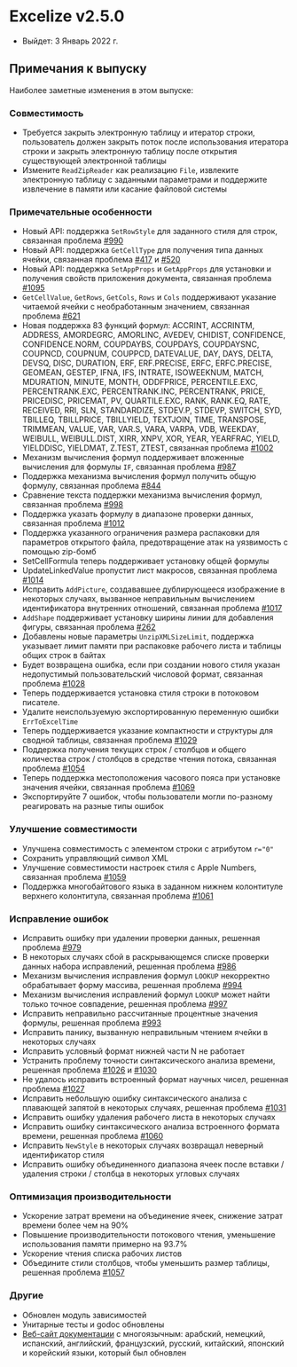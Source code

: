 # Excelize v2.5.0

* Выйдет: 3 Январь 2022 г.

## Примечания к выпуску

Наиболее заметные изменения в этом выпуске:

### Совместимость

* Требуется закрыть электронную таблицу и итератор строки, пользователь должен закрыть поток после использования итератора строки и закрыть электронную таблицу после открытия существующей электронной таблицы
* Измените `ReadZipReader` как реализацию `File`, извлеките электронную таблицу с заданными параметрами и поддержите извлечение в памяти или касание файловой системы

### Примечательные особенности

* Новый API: поддержка `SetRowStyle` для заданного стиля для строк, связанная проблема [#990](https://github.com/xuri/excelize/issues/990)
* Новый API: поддержка `GetCellType` для получения типа данных ячейки, связанная проблема [#417](https://github.com/xuri/excelize/issues/417) и [#520](https://github.com/xuri/excelize/issues/520)
* Новый API: поддержка `SetAppProps` и `GetAppProps` для установки и получения свойств приложения документа, связанная проблема [#1095](https://github.com/xuri/excelize/issues/1095)
* `GetCellValue`, `GetRows`, `GetCols`, `Rows` и `Cols` поддерживают указание читаемой ячейки с необработанным значением, связанная проблема [#621](https://github.com/xuri/excelize/issues/621)
* Новая поддержка 83 функций формул: ACCRINT, ACCRINTM, ADDRESS, AMORDEGRC, AMORLINC, AVEDEV, CHIDIST, CONFIDENCE, CONFIDENCE.NORM, COUPDAYBS, COUPDAYS, COUPDAYSNC, COUPNCD, COUPNUM, COUPPCD, DATEVALUE, DAY, DAYS, DELTA, DEVSQ, DISC, DURATION, ERF, ERF.PRECISE, ERFC, ERFC.PRECISE, GEOMEAN, GESTEP, IFNA, IFS, INTRATE, ISOWEEKNUM, MATCH, MDURATION, MINUTE, MONTH, ODDFPRICE, PERCENTILE.EXC, PERCENTRANK.EXC, PERCENTRANK.INC, PERCENTRANK, PRICE, PRICEDISC, PRICEMAT, PV, QUARTILE.EXC, RANK, RANK.EQ, RATE, RECEIVED, RRI, SLN, STANDARDIZE, STDEV.P, STDEVP, SWITCH, SYD, TBILLEQ, TBILLPRICE, TBILLYIELD, TEXTJOIN, TIME, TRANSPOSE, TRIMMEAN, VALUE, VAR, VAR.S, VARA, VARPA, VDB, WEEKDAY, WEIBULL, WEIBULL.DIST, XIRR, XNPV, XOR, YEAR, YEARFRAC, YIELD, YIELDDISC, YIELDMAT, Z.TEST, ZTEST, связанная проблема [#1002](https://github.com/xuri/excelize/issues/1002)
* Механизм вычисления формул поддерживает вложенные вычисления для формулы `IF`, связанная проблема [#987](https://github.com/xuri/excelize/issues/987)
* Поддержка механизма вычисления формул получить общую формулу, связанная проблема [#844](https://github.com/xuri/excelize/issues/844)
* Сравнение текста поддержки механизма вычисления формул, связанная проблема [#998](https://github.com/xuri/excelize/issues/998)
* Поддержка указать формулу в диапазоне проверки данных, связанная проблема [#1012](https://github.com/xuri/excelize/issues/1012)
* Поддержка указанного ограничения размера распаковки для параметров открытого файла, предотвращение атак на уязвимость с помощью zip-бомб
* SetCellFormula теперь поддерживает установку общей формулы
* UpdateLinkedValue пропустит лист макросов, связанная проблема [#1014](https://github.com/xuri/excelize/issues/1014)
* Исправить `AddPicture`, создававшее дублирующееся изображение в некоторых случаях, вызванное неправильным вычислением идентификатора внутренних отношений, связанная проблема [#1017](https://github.com/xuri/excelize/issues/1017)
* `AddShape` поддерживает установку ширины линии для добавления фигуры, связанная проблема [#262](https://github.com/xuri/excelize/issues/262)
* Добавлены новые параметры `UnzipXMLSizeLimit`, поддержка указывает лимит памяти при распаковке рабочего листа и таблицы общих строк в байтах
* Будет возвращена ошибка, если при создании нового стиля указан недопустимый пользовательский числовой формат, связанная проблема [#1028](https://github.com/xuri/excelize/issues/1028)
* Теперь поддерживается установка стиля строки в потоковом писателе.
* Удалите неиспользуемую экспортированную переменную ошибки `ErrToExcelTime`
* Теперь поддерживается указание компактности и структуры для сводной таблицы, связанная проблема [#1029](https://github.com/xuri/excelize/issues/1029)
* Поддержка получения текущих строк / столбцов и общего количества строк / столбцов в средстве чтения потока, связанная проблема [#1054](https://github.com/xuri/excelize/issues/1054)
* Теперь поддержка местоположения часового пояса при установке значения ячейки, связанная проблема [#1069](https://github.com/xuri/excelize/issues/1069)
* Экспортируйте 7 ошибок, чтобы пользователи могли по-разному реагировать на разные типы ошибок

### Улучшение совместимости

* Улучшена совместимость с элементом строки с атрибутом `r="0"`
* Сохранить управляющий символ XML
* Улучшение совместимости настроек стиля с Apple Numbers, связанная проблема [#1059](https://github.com/xuri/excelize/issues/1059)
* Поддержка многобайтового языка в заданном нижнем колонтитуле верхнего колонтитула, связанная проблема [#1061](https://github.com/xuri/excelize/issues/1061)

### Исправление ошибок

* Исправить ошибку при удалении проверки данных, решенная проблема [#979](https://github.com/xuri/excelize/issues/979)
* В некоторых случаях сбой в раскрывающемся списке проверки данных набора исправлений, решенная проблема [#986](https://github.com/xuri/excelize/issues/986)
* Механизм вычисления исправления формул `LOOKUP` некорректно обрабатывает форму массива, решенная проблема [#994](https://github.com/xuri/excelize/issues/994)
* Механизм вычисления исправлений формул `LOOKUP` может найти только точное совпадение, решенная проблема [#997](https://github.com/xuri/excelize/issues/997)
* Исправить неправильно рассчитанные процентные значения формулы, решенная проблема [#993](https://github.com/xuri/excelize/issues/993)
* Исправить панику, вызванную неправильным чтением ячейки в некоторых случаях
* Исправить условный формат нижней части N не работает
* Устранить проблему точности синтаксического анализа времени, решенная проблема [#1026](https://github.com/xuri/excelize/issues/1026) и [#1030](https://github.com/xuri/excelize/issues/1030)
* Не удалось исправить встроенный формат научных чисел, решенная проблема [#1027](https://github.com/xuri/excelize/issues/1027)
* Исправить небольшую ошибку синтаксического анализа с плавающей запятой в некоторых случаях, решенная проблема [#1031](https://github.com/xuri/excelize/issues/1031)
* Исправить ошибку удаления рабочего листа в некоторых случаях
* Исправить ошибку синтаксического анализа встроенного формата времени, решенная проблема [#1060](https://github.com/xuri/excelize/issues/1060)
* Исправить `NewStyle` в некоторых случаях возвращал неверный идентификатор стиля
* Исправить ошибку объединенного диапазона ячеек после вставки / удаления строки / столбца в некоторых угловых случаях

### Оптимизация производительности

* Ускорение затрат времени на объединение ячеек, снижение затрат времени более чем на 90%
* Повышение производительности потокового чтения, уменьшение использования памяти примерно на 93.7%
* Ускорение чтения списка рабочих листов
* Объедините стили столбцов, чтобы уменьшить размер таблицы, решенная проблема [#1057](https://github.com/xuri/excelize/issues/1057)

### Другие

* Обновлен модуль зависимостей
* Унитарные тесты и godoc обновлены
* [Веб-сайт документации](https://xuri.me/excelize) с многоязычным: арабский, немецкий, испанский, английский, французский, русский, китайский, японский и корейский языки, который был обновлен
